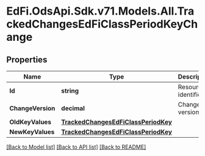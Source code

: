 # EdFi.OdsApi.Sdk.v71.Models.All.TrackedChangesEdFiClassPeriodKeyChange

## Properties

Name | Type | Description | Notes
------------ | ------------- | ------------- | -------------
**Id** | **string** | Resource identifier | [optional] 
**ChangeVersion** | **decimal** | Change version | [optional] 
**OldKeyValues** | [**TrackedChangesEdFiClassPeriodKey**](TrackedChangesEdFiClassPeriodKey.md) |  | [optional] 
**NewKeyValues** | [**TrackedChangesEdFiClassPeriodKey**](TrackedChangesEdFiClassPeriodKey.md) |  | [optional] 

[[Back to Model list]](../README.md#documentation-for-models) [[Back to API list]](../README.md#documentation-for-api-endpoints) [[Back to README]](../README.md)

